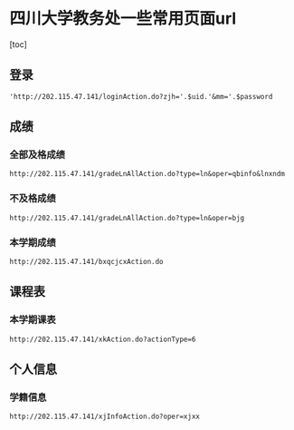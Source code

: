 # 四川大学教务处一些常用页面url

[toc]

## 登录
```
'http://202.115.47.141/loginAction.do?zjh='.$uid.'&mm='.$password
```

## 成绩

### 全部及格成绩
```
http://202.115.47.141/gradeLnAllAction.do?type=ln&oper=qbinfo&lnxndm
```

### 不及格成绩
```
http://202.115.47.141/gradeLnAllAction.do?type=ln&oper=bjg
```

### 本学期成绩
```
http://202.115.47.141/bxqcjcxAction.do
```

## 课程表

### 本学期课表
```
http://202.115.47.141/xkAction.do?actionType=6
```

## 个人信息

### 学籍信息
```
http://202.115.47.141/xjInfoAction.do?oper=xjxx
```
